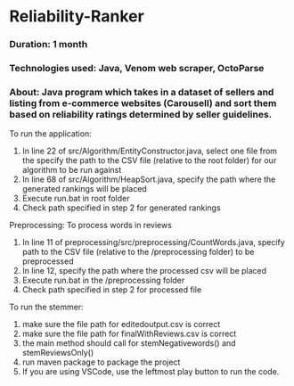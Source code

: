 # Reliability-Ranker

### Duration: 1 month  

### Technologies used: Java, Venom web scraper, OctoParse  

### About: Java program which takes in a dataset of sellers and listing from e-commerce websites (Carousell) and sort them based on reliability ratings determined by seller guidelines.




 To run the application:
 1. In line 22 of src/Algorithm/EntityConstructor.java, select one file from the specify the path to the CSV file (relative to the root folder) for our algorithm to be run against
 2. In line 68 of src/Algorithm/HeapSort.java, specify the path where the generated rankings will be placed
 3. Execute run.bat in root folder
 4. Check path specified in step 2 for generated rankings

 Preprocessing:
 To process words in reviews
 1. In line 11 of preprocessing/src/preprocessing/CountWords.java, specify path to the CSV file (relative to the /preprocessing folder) to be preprocessed
 2. In line 12, specify the path where the processed csv will be placed
 3. Execute run.bat in the /preprocessing folder
 4. Check path specified in step 2 for processed file

To run the stemmer: 
1. make sure the file path for editedoutput.csv is correct 
2. make sure the file path for finalWithReviews.csv is correct 
3. the main method should call for stemNegativewords() and stemReviewsOnly()
4. run maven package to package the project 
5. If you are using VSCode, use the leftmost play button to run the code.
